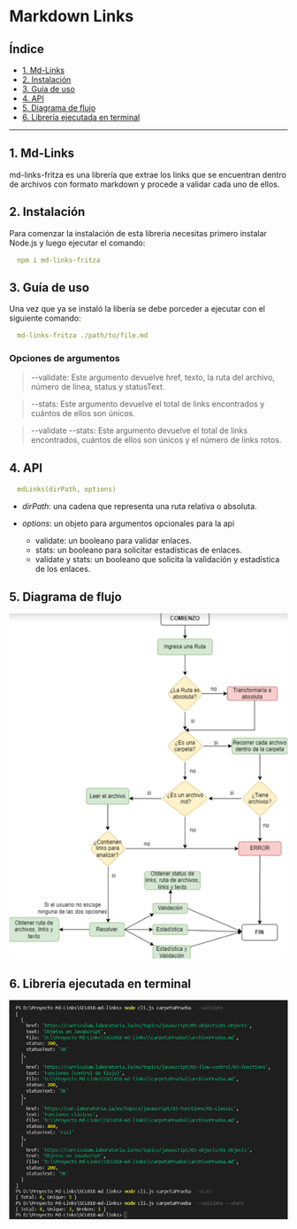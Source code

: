 # Markdown Links

## Índice

* [1. Md-Links](#1-Md-Links)
* [2. Instalación](#2-Instalación)
* [3. Guía de uso](#3-Guía-de-uso)
* [4. API](#4-API)
* [5. Diagrama de flujo](#5-Diagrama-de-flujo)
* [6. Librería ejecutada en terminal](#6-Librería-ejecutada-en-terminal)

***

## 1. Md-Links

md-links-fritza es una librería que extrae los links que se encuentran dentro de archivos con formato markdown y procede a validar cada uno de ellos.

## 2. Instalación

Para comenzar la instalación de esta libreria necesitas primero instalar Node.js y luego ejecutar el comando:
```yaml
  npm i md-links-fritza
```

## 3. Guía de uso

Una vez que ya se instaló la libería se debe porceder a ejecutar con el siguiente comando: 

```yaml
  md-links-fritza ./path/to/file.md
```
### Opciones de argumentos

  >--validate: Este argumento devuelve href, texto, la ruta del archivo, número de línea, status y statusText.

  >--stats: Este argumento devuelve el total de links encontrados y cuántos de ellos son únicos.

  >--validate --stats: Este argumento devuelve el total de links encontrados, cuántos de ellos son únicos y el número de links rotos.

## 4. API

```yaml
  mdLinks(dirPath, options)
``` 
* *dirPath*: una cadena que representa una ruta relativa o absoluta.

* *options*: un objeto para argumentos opcionales para la api

  * validate: un booleano para validar enlaces.
  * stats: un booleano para solicitar estadísticas de enlaces.
  * validate y stats: un booleano que solicita la validación y estadística de los enlaces. 

## 5. Diagrama de flujo

![foto1](https://github.com/Fritza02/SCL018-md-links/blob/main/imageReadme/diagrama.png?raw=true)

## 6. Librería ejecutada en terminal

![foto2](https://github.com/Fritza02/SCL018-md-links/blob/main/imageReadme/mdlinks.png?raw=true)
